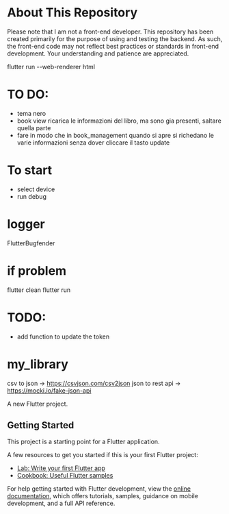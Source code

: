 # About This Repository

Please note that I am not a front-end developer. This repository has been created primarily for the purpose of using and testing the backend. As such, the front-end code may not reflect best practices or standards in front-end development. Your understanding and patience are appreciated.


flutter run --web-renderer html

# TO DO:
- tema nero
- book view ricarica le informazioni del libro, ma sono gia presenti, saltare quella parte
- fare in modo che in book_management quando si apre si richedano le varie informazioni senza dover cliccare il tasto update


# To start
- select device
- run debug

# logger
FlutterBugfender

# if problem
flutter clean
flutter run

# TODO:
- add function to update the token

# my_library

csv to json -> https://csvjson.com/csv2json
json to rest api -> https://mocki.io/fake-json-api

A new Flutter project.

## Getting Started

This project is a starting point for a Flutter application.

A few resources to get you started if this is your first Flutter project:

- [Lab: Write your first Flutter app](https://docs.flutter.dev/get-started/codelab)
- [Cookbook: Useful Flutter samples](https://docs.flutter.dev/cookbook)

For help getting started with Flutter development, view the
[online documentation](https://docs.flutter.dev/), which offers tutorials,
samples, guidance on mobile development, and a full API reference.
